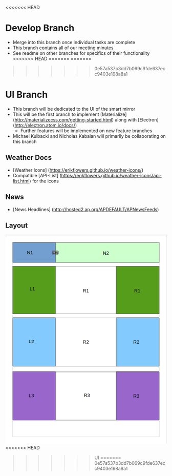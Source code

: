 <<<<<<< HEAD
# Develop Branch #
- Merge into this branch once individual tasks are complete
- This branch contains all of our meeting minutes
- See readme on other branches for specifics of their functionality
<<<<<<< HEAD
=======
=======

>>>>>>> 0e57a537b3dd7b069c9fde637ecc9403e198a8a1
# UI Branch
- This branch will be dedicated to the UI of the smart mirror
- This will be the first branch to implement [Materialize] (http://materializecss.com/getting-started.html) along with [Electron] (http://electron.atom.io/docs/)
  * Further features will be implemented on new feature branches
- Michael Kulbacki and Nicholas Kabalan will primarily be collaborating on this branch

## Weather Docs
- [Weather Icons] (https://erikflowers.github.io/weather-icons/)
- Compatible [API-List] (https://erikflowers.github.io/weather-icons/api-list.html) for the icons

## News
- [News Headlines] (http://hosted2.ap.org/APDEFAULT/APNewsFeeds)

## Layout
![UI Layout](/img/layout.png)
<<<<<<< HEAD
>>>>>>> UI
=======
>>>>>>> 0e57a537b3dd7b069c9fde637ecc9403e198a8a1
